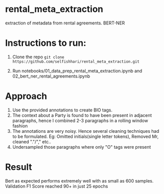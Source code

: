 # rental_meta_extraction
extraction of metadata from rental agreements. BERT-NER

# Instructions to run:
1. Clone the repo
`git clone https://github.com/selfishhari/rental_meta_extraction.git`

2. Run notebooks/01_data_prep_rental_meta_extraction.ipynb and 02_bert_ner_rental_agreements.ipynb

# Approach
1. Use the provided annotations to create BIO tags.
2. The context about a Party is found to have been present in adjacent paragraphs, hence I combined 2-3 paragraphs in a rolling window fashion
3. The annotations are very noisy. Hence several cleaning techniques had to be formulated. Eg: Omitted initials(single letter tokens), Removed Mr, cleaned "."/"," etc..
4. Undersampled those paragraphs where only "O" tags were present

# Result
Bert as expected performs extremely well with as small as 600 samples. Validation F1 Score reached 90+ in just 25 epochs
